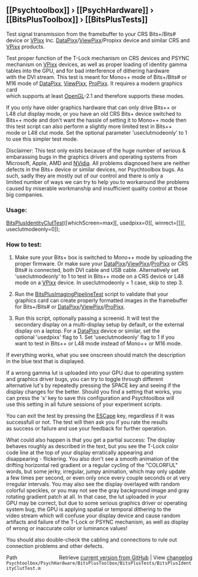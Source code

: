 ## [[Psychtoolbox]] &#8250; [[PsychHardware]] &#8250; [[BitsPlusToolbox]] &#8250; [[BitsPlusTests]]

Test signal transmission from the framebuffer to your CRS Bits+/Bits\#  
device or [VPixx](VPixx) Inc. [DataPixx](DataPixx)/[ViewPixx](ViewPixx)/Propixx device and similar CRS and  
[VPixx](VPixx) products.  
  
Test proper function of the T-Lock mechanism on CRS devices and PSYNC  
mechanism on [VPixx](VPixx) devices, as well as proper loading of identity gamma  
tables into the GPU, and for bad interference of dithering hardware  
with the DVI stream. This test is meant for Mono++ mode of Bits+/Bits\# or  
M16 mode of [DataPixx](DataPixx), [ViewPixx](ViewPixx), [ProPixx](ProPixx). It requires a modern graphics card  
which supports at least [OpenGL](OpenGL)-2.1 and therefore supports these modes.  
  
If you only have older graphics hardware that can only drive Bits++ or  
L48 clut display mode, or you have an old CRS Bits+ device switched to  
Bits++ mode and don't want the hassle of setting it to Mono++ mode then  
this test script can also perform a slightly more limited test in Bits++  
mode or L48 clut mode. Set the optional parameter 'useclutmodeonly' to 1  
to use this simpler test mode.  
  
Disclaimer: This test only exists because of the huge number of serious &  
embarassing bugs in the graphics drivers and operating systems from  
Microsoft, Apple, AMD and [NVidia](NVidia). All problems diagnosed here are neither  
defects in the Bits+ device or similar devices, nor Psychtoolbox bugs. As  
such, sadly they are mostly out of our control and there is only a  
limited number of ways we can try to help you to workaround the problems  
caused by miserable workmanship and insufficient quality control at those  
big companies.  
  
### Usage:  
  
[BitsPlusIdentityClutTest](BitsPlusIdentityClutTest)([whichScreen=max][, usedpixx=0][, winrect=[]][, useclutmodeonly=0]);  
  
### How to test:  
  
1. Make sure your Bits+ box is switched to Mono++ mode by uploading the  
   proper firmware. Or make sure your [DataPixx](DataPixx)/[ViewPixx](ViewPixx)/[ProPixx](ProPixx) or CRS  
   Bits\# is connected, both DVI cable and USB cable. Alternatively set  
   'useclutmodeonly' to 1 to test in Bits++ mode on a CRS device or L48  
   mode on a [VPixx](VPixx) device. In useclutmodeonly = 1 case, skip to step 3.  
  
2. Run the [BitsPlusImagingPipelineTest](BitsPlusImagingPipelineTest) script to validate that your  
   graphics card can create properly formatted images in the framebuffer  
   for Bits+/Bits\# or [DataPixx](DataPixx)/[ViewPixx](ViewPixx)/[ProPixx](ProPixx).  
  
3. Run this script, optionally passing a screenid. It will test the  
   secondary display on a multi-display setup by default, or the external  
   display on a laptop. For a [DataPixx](DataPixx) device or similar, set the  
   optional 'usedpixx' flag to 1. Set 'useclutmodeonly' flag to 1 if you  
   want to test in Bits++ or L48 mode instead of Mono++ or M16 mode.  
  
If everything works, what you see onscreen should match the description  
in the blue text that is displayed.  
  
If a wrong gamma lut is uploaded into your GPU due to operating system  
and graphics driver bugs, you can try to toggle through different  
alternative lut's by repeatedly pressing the SPACE key and seeing if the  
display changes for the better. Should you find a setting that works, you  
can press the 's' key to save this configuration and Psychtoolbox will  
use this setting in all future sessions of your experiment scripts.  
  
You can exit the test by pressing the [ESCape](ESCape) key, regardless if it was  
successfull or not. The test will then ask you if you rate the results  
as success or failure and use your feedback for further operation.  
  
What could also happen is that you get a partial success: The display  
behaves roughly as described in the text, but you see the T-Lock color  
code line at the top of your display erratically appearing and  
disappearing - flickering. You also don't see a smooth animation of the  
drifting horizontal red gradient or a regular cycling of the "COLORFUL"  
words, but some jerky, irregular, jumpy animation, which may only update  
a few times per second, or even only once every couple seconds or at very  
irregular intervals. You may also see the display overlayed with random  
colorful speckles, or you may not see the gray background image and gray  
rotating gradient patch at all. In that case, the lut uploaded in your  
GPU may be correct, but due to some serious graphics driver or operating  
system bug, the GPU is applying spatial or temporal dithering to the  
video stream which will confuse your display device and cause random  
artifacts and failure of the T-Lock or PSYNC mechanism, as well as display  
of wrong or inaccurate color or luminance values!  
  
You should also double-check the cabling and connections to rule out  
connection problems and other defects.  
  




<div class="code_header" style="text-align:right;">
  <span style="float:left;">Path&nbsp;&nbsp;</span> <span class="counter">Retrieve <a href=
  "https://raw.github.com/Psychtoolbox-3/Psychtoolbox-3/beta/Psychtoolbox/PsychHardware/BitsPlusToolbox/BitsPlusTests/BitsPlusIdentityClutTest.m">current version from GitHub</a> | View <a href=
  "https://github.com/Psychtoolbox-3/Psychtoolbox-3/commits/beta/Psychtoolbox/PsychHardware/BitsPlusToolbox/BitsPlusTests/BitsPlusIdentityClutTest.m">changelog</a></span>
</div>
<div class="code">
  <code>Psychtoolbox/PsychHardware/BitsPlusToolbox/BitsPlusTests/BitsPlusIdentityClutTest.m</code>
</div>


